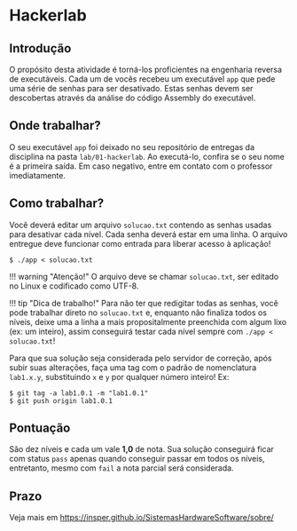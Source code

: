 # Hackerlab

## Introdução

O propósito desta atividade é torná-los proficientes na engenharia reversa de executáveis. Cada um de vocês recebeu um executável `app` que pede uma série de senhas para ser desativado. Estas senhas devem ser descobertas através da análise do código Assembly do executável.

## Onde trabalhar?

O seu executável `app` foi deixado no seu repositório de entregas da disciplina na pasta `lab/01-hackerlab`. Ao executá-lo, confira se o seu nome é a primeira saída. Em caso negativo, entre em contato com o professor imediatamente.

## Como trabalhar?

Você deverá editar um arquivo `solucao.txt` contendo as senhas usadas para desativar cada nível. Cada senha deverá estar em uma linha. O arquivo entregue deve funcionar como entrada para liberar acesso à aplicação!

<div class="termy">

```console
$ ./app < solucao.txt
```

</div>

!!! warning "Atenção!"
    O arquivo deve se chamar `solucao.txt`, ser editado no Linux e codificado como UTF-8.

!!! tip "Dica de trabalho!"
    Para não ter que redigitar todas as senhas, você pode trabalhar direto no `solucao.txt` e, enquanto não finaliza todos os níveis, deixe uma a linha a mais propositalmente preenchida com algum lixo (ex: um inteiro), assim conseguirá testar cada nível sempre com `./app < solucao.txt`!


Para que sua solução seja considerada pelo servidor de correção, após subir suas alterações, faça uma tag com o padrão de nomenclatura `lab1.x.y`, substituindo `x` e `y` por qualquer número inteiro! Ex:

<div class="termy">

```console
$ git tag -a lab1.0.1 -m "lab1.0.1"
$ git push origin lab1.0.1
```

</div>


## Pontuação

São dez níveis e cada um vale **1,0** de nota. Sua solução conseguirá ficar com status `pass` apenas quando conseguir passar em todos os níveis, entretanto, mesmo com `fail` a nota parcial será considerada.

## Prazo

Veja mais em https://insper.github.io/SistemasHardwareSoftware/sobre/